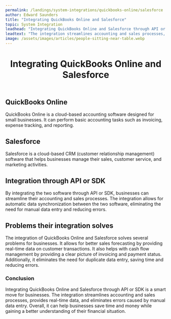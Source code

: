 ```yaml
---
permalink: /landings/system-integrations/quickbooks-online/salesforce
author: Edward Saunders
title: "Integrating QuickBooks Online and Salesforce"
topic: System Integration
leadhead: "Integrating QuickBooks Online and Salesforce through API or SDK is a smart move for businesses"
leadtext: "The integration streamlines accounting and sales processes, provides real-time data, and eliminates errors caused by manual data entry. Overall, it can help businesses save time and money while gaining a better understanding of their financial situation."
image: /assets/images/articles/people-sitting-near-table.webp
---
```

<div class="arttext">	<header>
		<h1>Integrating QuickBooks Online and Salesforce</h1>
	</header>
	<main>
		<section>
			<h2>QuickBooks Online</h2>
			<p>QuickBooks Online is a cloud-based accounting software designed for small businesses. It can perform basic accounting tasks such as invoicing, expense tracking, and reporting.</p>
		</section>
		<section>
			<h2>Salesforce</h2>
			<p>Salesforce is a cloud-based CRM (customer relationship management) software that helps businesses manage their sales, customer service, and marketing activities.</p>
		</section>
		<section>
			<h2>Integration through API or SDK</h2>
			<p>By integrating the two software through API or SDK, businesses can streamline their accounting and sales processes. The integration allows for automatic data synchronization between the two software, eliminating the need for manual data entry and reducing errors.</p>
		</section>
		<section>
			<h2>Problems their integration solves</h2>
			<p>The integration of QuickBooks Online and Salesforce solves several problems for businesses. It allows for better sales forecasting by providing real-time data on customer transactions. It also helps with cash flow management by providing a clear picture of invoicing and payment status. Additionally, it eliminates the need for duplicate data entry, saving time and reducing errors.</p>
		</section>
	</main>
	<footer>
		<h3>Conclusion</h3>
		<p>Integrating QuickBooks Online and Salesforce through API or SDK is a smart move for businesses. The integration streamlines accounting and sales processes, provides real-time data, and eliminates errors caused by manual data entry. Overall, it can help businesses save time and money while gaining a better understanding of their financial situation.</p>
	</footer>
</div>